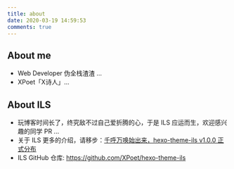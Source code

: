 ```yaml
---
title: about
date: 2020-03-19 14:59:53
comments: true
---
```

## About me
- Web Developer 伪全栈渣渣 ...
- XPoet「X诗人」... 

## About ILS
- 玩博客时间长了，终究敌不过自己爱折腾的心，于是 ILS 应运而生，欢迎感兴趣的同学 PR ...   
- 关于 ILS 更多的介绍，请移步：[千呼万唤始出来，hexo-theme-ils v1.0.0 正式分布](/2020/04/07/千呼万唤始出来，hexo-theme-ils-v1-0-0-正式分布/)
- ILS GitHub 仓库: https://github.com/XPoet/hexo-theme-ils